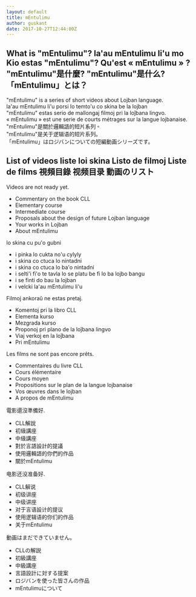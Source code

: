 ```yaml
---
layout: default
title: mEntulimu
author: guskant
date: 2017-10-27T12:44:00Z
---
```

## <span lang="en">What is "mEntulimu"?</span> <span lang="jbo">la'au mEntulimu li'u mo</span> <span lang="epo">Kio estas "mEntulimu"?</span> <span lang="fr">Qu'est « mEntulimu » ?</span> <span lang="zh-Hant">"mEntulimu"是什麼?</span> <span lang="zh-Hans">"mEntulimu"是什么?</span> <span lang="ja">「mEntulimu」とは？</span>

<div lang="en">"mEntulimu" is a series of short videos about Lojban language.</div>
<div lang="jbo">la'au mEntulimu li'u porsi lo temto'u co skina be la lojban</div>
<div lang="epo">"mEntulimu" estas serio de mallongaj filmoj pri la loĵbana lingvo.</div>
<div lang="fr">« mEntulimu » est une serie de courts métrages sur la langue lojbanaise.</div>
<div lang="zh-Hant">"mEntulimu"是關於邏輯語的短片系列。</div>
<div lang="zh-Hans">"mEntulimu"是关于逻辑语的短片系列。</div>
<div lang="ja">「mEntulimu」はロジバンについての短編動画シリーズです。</div>

## <span lang="en">List of videos</span> <span lang="jbo">liste loi skina</span> <span lang="epo">Listo de filmoj</span> <span lang="fr">Liste de films</span> <span lang="zh-Hant">視頻目錄</span> <span lang="zh-Hans">视频目录</span> <span lang="ja">動画のリスト</span>

<div lang="en">
Videos are not ready yet.
<ul>
<li />Commentary on the book CLL
<li />Elementary course
<li />Intermediate course
<li />Proposals about the design of future Lojban language
<li />Your works in Lojban
<li />About mEntulimu
</ul>
</div>

<div lang="jbo">
lo skina cu pu'o gubni
<ul>
<li />i pinka lo cukta no'u cylyly
<li />i skina co ctuca lo nintadni
<li />i skina co ctuca lo ba'o nintadni
<li />i selti'i fi'o te tavla lo se platu be fi lo ba lojbo bangu
<li />i se finti do bau la lojban
<li />i velcki la'au mEntulimu li'u
</ul>
</div>

<div lang="epo">
Filmoj ankoraŭ ne estas pretaj.
<ul>
<li />Komentoj pri la libro CLL
<li />Elementa kurso
<li />Mezgrada kurso
<li />Proponoj pri plano de la loĵbana lingvo
<li />Viaj verkoj en la loĵbana
<li />Pri mEntulimu
</ul>
</div>

<div lang="fr">
Les films ne sont pas encore prêts.
<ul>
<li />Commentaires du livre CLL
<li />Cours élémentaire
<li />Cours moyen
<li />Propositions sur le plan de la langue lojbanaise
<li />Vos œuvres dans le lojban
<li />A propos de mEntulimu
</ul>
</div>

<div lang="zh-Hant">
電影還沒準備好.
<ul>
<li />CLL解說
<li />初級講座
<li />中級講座
<li />對於言語設計的提議
<li />使用邏輯語的你們的作品
<li />關於mEntulimu
</ul>
</div>

<div lang="zh-Hans">
电影还没准备好.
<ul>
<li />CLL解说
<li />初级讲座
<li />中级讲座
<li />对于言语設计的提议
<li />使用逻辑语的你们的作品
<li />关于mEntulimu
</ul>
</div>

<div lang="ja">
動画はまだできていません。
<ul>
<li />CLLの解説
<li />初級講座
<li />中級講座
<li />言語設計に対する提案
<li />ロジバンを使った皆さんの作品
<li />mEntulimuについて
</ul>
</div>
